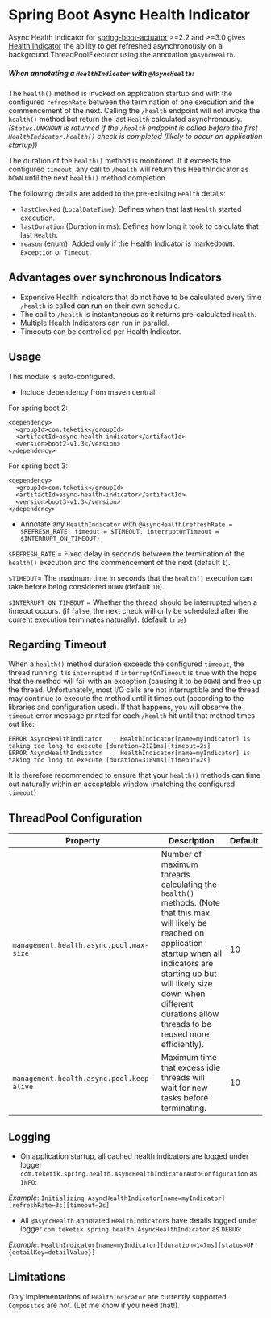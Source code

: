
# Spring Boot Async Health Indicator

Async Health Indicator for [spring-boot-actuator](https://docs.spring.io/spring-boot/docs/current/reference/html/actuator.html) >=2.2 and >=3.0 gives [Health Indicator](https://docs.spring.io/spring-boot/docs/current/api/org/springframework/boot/actuate/health/HealthIndicator.html) the ability to get refreshed asynchronously on a background ThreadPoolExecutor using the annotation `@AsyncHealth`.

##### When annotating a `HealthIndicator` with `@AsyncHealth`:

The `health()` method is invoked on application startup and with the configured `refreshRate`  between the termination of one execution and the commencement of the next.
Calling the `/health` endpoint will not invoke the `health()` method but return the last `Health` calculated asynchronously. *(`Status.UNKNOWN`  is returned if the `/health` endpoint is called before the first  `HealthIndicator.health()`  check is completed (likely to occur on application startup))*

The duration of the `health()` method is monitored. If it exceeds the configured `timeout`, any  call to `/health` will return this HealthIndicator as `DOWN` until the next `health()` method completion.

The following details are added to the pre-existing `Health` details:

  - `lastChecked` (`LocalDateTime`): Defines when that last `Health` started execution.
  - `lastDuration` (Duration in ms): Defines how long it took to calculate that last `Health`.
  - `reason` (enum): Added only if the Health Indicator is marked`DOWN`: `Exception` or `Timeout`.

## Advantages over synchronous Indicators

  - Expensive Health Indicators that do not have to be calculated every time `/health` is called can run on their own schedule.
  - The call to `/health` is instantaneous as it returns pre-calculated `Health`.
  - Multiple Health Indicators can run in parallel.
  - Timeouts can be controlled per Health Indicator.

## Usage

This module is auto-configured.

  -  Include dependency from maven central:

For spring boot 2:

```
<dependency>
  <groupId>com.teketik</groupId>
  <artifactId>async-health-indicator</artifactId>
  <version>boot2-v1.3</version>
</dependency>
```
For spring boot 3:

```
<dependency>
  <groupId>com.teketik</groupId>
  <artifactId>async-health-indicator</artifactId>
  <version>boot3-v1.3</version>
</dependency>
```

  - Annotate any `HealthIndicator` with `@AsyncHealth(refreshRate = $REFRESH_RATE, timeout = $TIMEOUT, interruptOnTimeout = $INTERRUPT_ON_TIMEOUT)` 

`$REFRESH_RATE` = Fixed delay in seconds between the termination of the `health()` execution and the commencement of the next (default `1`).

`$TIMEOUT`= The maximum time in seconds that the `health()` execution can take before being considered `DOWN` (default `10`).

`$INTERRUPT_ON_TIMEOUT` = Whether the thread should be interrupted when a timeout occurs. (if `false`, the next check will only be scheduled after the current execution terminates naturally). (default `true`)

## Regarding Timeout

When a `health()` method duration exceeds the configured `timeout`, the thread running it is `interrupted` if `interruptOnTimeout` is `true` with the hope that the method will fail with an exception (causing it to be `DOWN`) and free up the thread. 
Unfortunately, most I/O calls are not interruptible and the thread may continue to execute the method until it times out (according to the libraries and configuration used).
If that happens, you will observe the `timeout` error message printed for each `/health` hit until that method times out like:
```
ERROR AsyncHealthIndicator   : HealthIndicator[name=myIndicator] is taking too long to execute [duration=2121ms][timeout=2s]
ERROR AsyncHealthIndicator   : HealthIndicator[name=myIndicator] is taking too long to execute [duration=3189ms][timeout=2s]
```

It is therefore recommended to ensure that your  `health()` methods can time out naturally within an acceptable window (matching the configured `timeout`)

## ThreadPool Configuration

 | Property | Description | Default |
 | -------- | ----------- | ------- |
 | `management.health.async.pool.max-size` | Number of maximum threads calculating the `health()` methods. (Note that this max will likely be reached on application startup when all indicators are starting up but will likely size down when different durations allow threads to be reused more efficiently). | 10 |
 | `management.health.async.pool.keep-alive` | Maximum time that excess idle threads will wait for new tasks before terminating.| 10 |


## Logging


  - On application startup, all cached health indicators are logged under logger `com.teketik.spring.health.AsyncHealthIndicatorAutoConfiguration` as `INFO`:

*Example*: `Initializing AsyncHealthIndicator[name=myIndicator][refreshRate=3s][timeout=2s]`

  - All `@AsyncHealth` annotated `HealthIndicator`s have details logged under logger `com.teketik.spring.health.AsyncHealthIndicator` as `DEBUG`:

*Example*: `HealthIndicator[name=myIndicator][duration=147ms][status=UP {detailKey=detailValue}]`

## Limitations

Only implementations of `HealthIndicator` are currently supported. `Composites` are not. (Let me know if you need that!).


 
